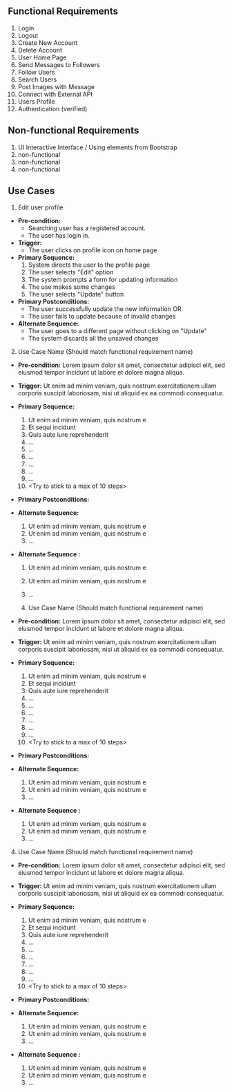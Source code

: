 ## Functional Requirements
1. Login
2. Logout
3. Create New Account
4. Delete Account
5. User Home Page
6. Send Messages to Followers
7. Follow Users
8. Search Users
9. Post Images with Message
10. Connect with External API
11. Users Profile
12. Authentication (verified)
## Non-functional Requirements
1. UI Interactive Interface / Using elements from Bootstrap
2. non-functional
3. non-functional
4. non-functional

## Use Cases
1. Edit user profile 
- **Pre-condition:** 
  - Searching user has a registered account.
  - The user has login in.  
- **Trigger:**
  - The user clicks on profile icon on home page 
- **Primary Sequence:**
  1. System directs the user to the profile page
  2. The user selects "Edit" option 
  3. The system prompts a form for updating information
  4. The use makes some changes
  5. The user selects "Update" button
- **Primary Postconditions:**
  - The user successfully update the new information 
  OR
  - The user fails to update because of invalid changes
- **Alternate Sequence:** 
  - The user goes to a different page without clicking on "Update"
  - The system discards all the unsaved changes

2. Use Case Name (Should match functional requirement name)
- **Pre-condition:** <can be a list or short description> Lorem ipsum dolor sit 
amet, consectetur adipisci elit, sed eiusmod tempor incidunt ut labore et dolore 
magna aliqua.
- **Trigger:** <can be a list or short description> Ut enim ad minim veniam, quis 
nostrum exercitationem ullam corporis suscipit laboriosam, nisi ut aliquid ex ea 
commodi consequatur. 
- **Primary Sequence:**
  
  1. Ut enim ad minim veniam, quis nostrum e
  2. Et sequi incidunt 
  3. Quis aute iure reprehenderit
  4. ... 
  5. ...
  6. ...
  7. ...
  8. ...
  9. ...
  10. <Try to stick to a max of 10 steps>
- **Primary Postconditions:** <can be a list or short description> 
- **Alternate Sequence:** <you can have more than one alternate sequence to 
describe multiple issues that may arise>
  
  1. Ut enim ad minim veniam, quis nostrum e
  2. Ut enim ad minim veniam, quis nostrum e
  3. ...
- **Alternate Sequence <optional>:** <you can have more than one alternate sequence
to describe multiple issues that may arise>
  1. Ut enim ad minim veniam, quis nostrum e
  2. Ut enim ad minim veniam, quis nostrum e
  3. ...

  3. Use Case Name (Should match functional requirement name)
- **Pre-condition:** <can be a list or short description> Lorem ipsum dolor sit 
amet, consectetur adipisci elit, sed eiusmod tempor incidunt ut labore et dolore 
magna aliqua.
- **Trigger:** <can be a list or short description> Ut enim ad minim veniam, quis 
nostrum exercitationem ullam corporis suscipit laboriosam, nisi ut aliquid ex ea 
commodi consequatur. 
- **Primary Sequence:**
  
  1. Ut enim ad minim veniam, quis nostrum e
  2. Et sequi incidunt 
  3. Quis aute iure reprehenderit
  4. ... 
  5. ...
  6. ...
  7. ...
  8. ...
  9. ...
  10. <Try to stick to a max of 10 steps>
- **Primary Postconditions:** <can be a list or short description> 
- **Alternate Sequence:** <you can have more than one alternate sequence to 
describe multiple issues that may arise>
  
  1. Ut enim ad minim veniam, quis nostrum e
  2. Ut enim ad minim veniam, quis nostrum e
  3. ...
- **Alternate Sequence <optional>:** <you can have more than one alternate sequence
to describe multiple issues that may arise>
  1. Ut enim ad minim veniam, quis nostrum e
  2. Ut enim ad minim veniam, quis nostrum e
  3. ...

4. Use Case Name (Should match functional requirement name)
- **Pre-condition:** <can be a list or short description> Lorem ipsum dolor sit 
amet, consectetur adipisci elit, sed eiusmod tempor incidunt ut labore et dolore 
magna aliqua.
- **Trigger:** <can be a list or short description> Ut enim ad minim veniam, quis 
nostrum exercitationem ullam corporis suscipit laboriosam, nisi ut aliquid ex ea 
commodi consequatur. 
- **Primary Sequence:**
  
  1. Ut enim ad minim veniam, quis nostrum e
  2. Et sequi incidunt 
  3. Quis aute iure reprehenderit
  4. ... 
  5. ...
  6. ...
  7. ...
  8. ...
  9. ...
  10. <Try to stick to a max of 10 steps>
- **Primary Postconditions:** <can be a list or short description> 
- **Alternate Sequence:** <you can have more than one alternate sequence to 
describe multiple issues that may arise>
  
  1. Ut enim ad minim veniam, quis nostrum e
  2. Ut enim ad minim veniam, quis nostrum e
  3. ...
- **Alternate Sequence <optional>:** <you can have more than one alternate sequence
to describe multiple issues that may arise>
  1. Ut enim ad minim veniam, quis nostrum e
  2. Ut enim ad minim veniam, quis nostrum e
  3. ...

